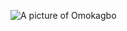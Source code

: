 ![A picture of Omokagbo](https://avatars.githubusercontent.com/u/69020285?s=460&u=63990cc9d3abf6a985b7af2fd14428c1023c207f&v=4)

